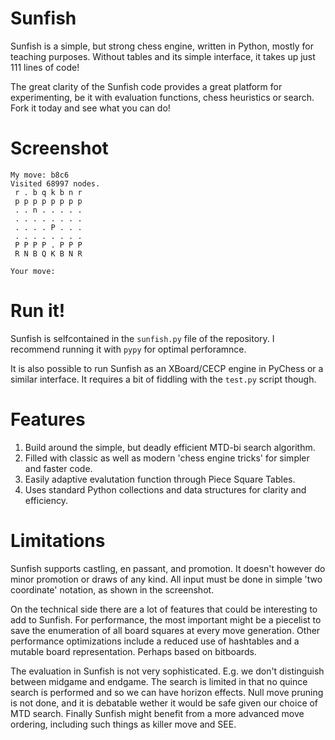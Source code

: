 Sunfish
=======
Sunfish is a simple, but strong chess engine, written in Python, mostly for teaching purposes. Without tables and its simple interface, it takes up just 111 lines of code!

The great clarity of the Sunfish code provides a great platform for experimenting, be it with evaluation functions, chess heuristics or search. Fork it today and see what you can do!

Screenshot
==========

    My move: b8c6
    Visited 68997 nodes.
     r . b q k b n r 
     p p p p p p p p 
     . . n . . . . . 
     . . . . . . . . 
     . . . . P . . . 
     . . . . . . . . 
     P P P P . P P P 
     R N B Q K B N R 
              
    Your move: 

Run it!
=======
Sunfish is selfcontained in the `sunfish.py` file of the repository. I recommend running it with `pypy` for optimal perforamnce.

It is also possible to run Sunfish as an XBoard/CECP engine in PyChess or a similar interface. It requires a bit of fiddling with the `test.py` script though.

Features
===========
1. Build around the simple, but deadly efficient MTD-bi search algorithm.
2. Filled with classic as well as modern 'chess engine tricks' for simpler and faster code.
3. Easily adaptive evalutation function through Piece Square Tables.
4. Uses standard Python collections and data structures for clarity and efficiency.

Limitations
===========
Sunfish supports castling, en passant, and promotion. It doesn't however do minor promotion or draws of any kind. All input must be done in simple 'two coordinate' notation, as shown in the screenshot.

On the technical side there are a lot of features that could be interesting to add to Sunfish. For performance, the most important might be a piecelist to save the enumeration of all board squares at every move generation. Other performance optimizations include a reduced use of hashtables and a mutable board representation. Perhaps based on bitboards.

The evaluation in Sunfish is not very sophisticated. E.g. we don't distinguish between midgame and endgame. The search is limited in that no quince search is performed and so we can have horizon effects. Null move pruning is not done, and it is debatable wether it would be safe given our choice of MTD search. Finally Sunfish might benefit from a more advanced move ordering, including such things as killer move and SEE.
